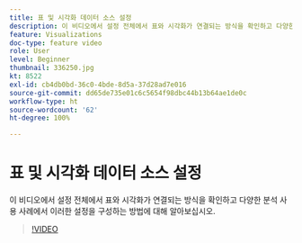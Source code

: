 ```yaml
---
title: 표 및 시각화 데이터 소스 설정
description: 이 비디오에서 설정 전체에서 표와 시각화가 연결되는 방식을 확인하고 다양한 분석 사용 사례에서 이러한 설정을 구성하는 방법에 대해 알아보십시오.
feature: Visualizations
doc-type: feature video
role: User
level: Beginner
thumbnail: 336250.jpg
kt: 8522
exl-id: cb4db0bd-36c0-4bde-8d5a-37d28ad7e016
source-git-commit: dd65de735e01c6c5654f98dbc44b13b64ae1de0c
workflow-type: ht
source-wordcount: '62'
ht-degree: 100%

---
```


# 표 및 시각화 데이터 소스 설정

이 비디오에서 설정 전체에서 표와 시각화가 연결되는 방식을 확인하고 다양한 분석 사용 사례에서 이러한 설정을 구성하는 방법에 대해 알아보십시오.

>[!VIDEO](https://video.tv.adobe.com/v/336250/?quality=12&learn=on)
